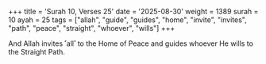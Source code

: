+++
title = 'Surah 10, Verses 25'
date = '2025-08-30'
weight = 1389
surah = 10
ayah = 25
tags = ["allah", "guide", "guides", "home", "invite", "invites", "path", "peace", "straight", "whoever", "wills"]
+++

And Allah invites ˹all˺ to the Home of Peace and guides whoever He wills to the Straight Path.